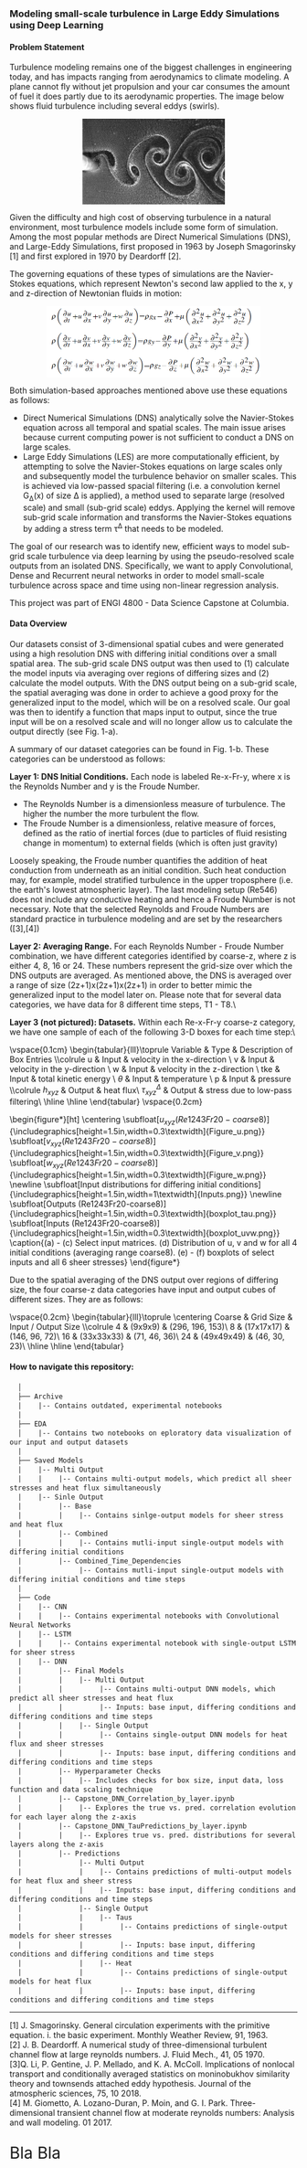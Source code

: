 ### Modeling small-scale turbulence in Large Eddy Simulations using Deep Learning
      
#### Problem Statement
Turbulence modeling remains one of the biggest challenges in engineering today, and has impacts ranging from aerodynamics to climate modeling. A plane cannot fly without jet propulsion and your car consumes the amount of fuel it does partly due to its aerodynamic properties. The image below shows fluid turbulence including several eddys (swirls).

<p align="center">
<img src="Images/Turbulence.png" style="display: block; margin: auto;" height="150" width="250" />

Given the difficulty and high cost of observing turbulence in a natural environment, most turbulence models include some form of simulation. Among the most popular methods are Direct Numerical Simulations (DNS), and Large-Eddy Simulations, first proposed in 1963 by Joseph Smagorinsky [1] and first explored in 1970 by Deardorff [2].

The governing equations of these types of simulations are the Navier-Stokes equations, which represent Newton's second law applied to the x, y and z-direction of Newtonian fluids in motion:

<p align="center">
<img src="Images/Navier_Stokes.png" style="display: block; margin: auto;" height="125" width="375" />

Both simulation-based approaches mentioned above use these equations as follows:

* Direct Numerical Simulations (DNS) analytically solve the Navier-Stokes equation across all temporal and spatial scales. The main issue arises because current computing power is not sufficient to conduct a DNS on large scales.
* Large Eddy Simulations (LES) are more computationally efficient, by attempting to solve the Navier-Stokes equations on large scales only and subsequently  model the turbulence behavior on smaller scales. This is achieved via low-passed spacial filtering (i.e. a convolution kernel <bdi>G<sub>&Delta;</sub>(x)</bdi> of size <bdi>&Delta;</bdi> is applied), a method used to separate large (resolved scale) and small (sub-grid scale) eddys. Applying the kernel will remove sub-grid scale information and transforms the Navier-Stokes equations by adding a stress term <bdi>&tau;<sup>&Delta;</sup></bdi> that needs to be modeled. 

The goal of our research was to identify new, efficient ways to model sub-grid scale turbulence via deep learning by using the pseudo-resolved scale outputs from an isolated DNS. Specifically, we want to apply Convolutional, Dense and Recurrent neural networks in order to model small-scale turbulence across space and time using non-linear regression analysis.

This project was part of ENGI 4800 - Data Science Capstone at Columbia.

#### Data Overview

Our datasets consist of 3-dimensional spatial cubes and  were generated using a high resolution DNS with differing initial conditions over a small spatial area. The sub-grid scale DNS output was then used to (1) calculate the model inputs via averaging over regions of differing sizes and (2) calculate the model outputs. With the DNS output being on a sub-grid scale, the spatial averaging was done in order to achieve a good proxy for the generalized input to the model, which will be on a resolved scale. Our goal was then to identify a function that maps input to output, since the true input will be on a resolved scale and will no longer allow us to calculate the output directly (see Fig. 1-a).

A summary of our dataset categories can be found in Fig. 1-b. These categories can be understood as follows:

<b>Layer 1: DNS Initial Conditions.</b> Each node is labeled Re-x-Fr-y, where x is the Reynolds Number and y is the Froude Number.
* The Reynolds Number is a dimensionless measure of turbulence. The higher the number the more turbulent the flow.
* The Froude Number is a dimensionless, relative measure of forces, defined as the ratio of inertial forces (due to particles of fluid resisting change in momentum) to external fields (which is often just gravity)

Loosely speaking, the Froude number quantifies the addition of heat conduction from underneath as an initial condition. Such heat conduction may, for example, model stratified turbulence in the upper troposphere (i.e. the earth's lowest atmospheric layer). The last modeling setup (Re546) does not include any conductive heating and hence a Froude Number is not necessary. Note that the selected Reynolds and Froude Numbers are standard practice in turbulence modeling and are set by the researchers ([3],[4])

$\textbf{Layer 2: Averaging Range.}$ For each Reynolds Number - Froude Number combination, we have different categories identified by coarse-z, where z is either 4, 8, 16 or 24. These numbers represent the grid-size over which the DNS outputs are averaged. As mentioned above, the DNS is averaged over a range of size (2z+1)x(2z+1)x(2z+1) in order to better mimic the generalized input to the model later on. Please note that for several data categories, we have data for 8 different time steps, T1 - T8.\\

$\textbf{Layer 3 (not pictured): Datasets.}$ Within each Re-x-Fr-y coarse-z category, we have one sample of each of the following 3-D boxes for each time step:\\

\vspace{0.1cm}
\begin{tabular}{lll}\toprule
Variable 	& Type    & Description of Box Entries \\\colrule
 u 			& Input   & velocity in the x-direction \\
 v 			& Input   & velocity in the y-direction \\
 w 			& Input   & velocity in the z-direction \\
 tke 		& Input   & total kinetic energy        \\
 $\theta$ 	& Input   & temperature \\
 p 			& Input	  & pressure	\\\colrule
 $h_{xyz}$ 	& Output  & heat flux\\
 $\tau^{\Delta}_{xyz}$ 	& Output & stress due to low-pass filtering\\
\hline \hline
\end{tabular}
\vspace{0.2cm}

\begin{figure*}[ht]
\centering
\subfloat[$u_{xyz} (Re1243Fr20-coarse8)$]{\includegraphics[height=1.5in,width=0.3\textwidth]{Figure_u.png}}
\subfloat[$v_{xyz} (Re1243Fr20-coarse8)$]{\includegraphics[height=1.5in,width=0.3\textwidth]{Figure_v.png}}
\subfloat[$w_{xyz} (Re1243Fr20-coarse8)$]{\includegraphics[height=1.5in,width=0.3\textwidth]{Figure_w.png}}
\newline
\subfloat[Input distributions for differing initial conditions]
{\includegraphics[height=1.5in,width=1\textwidth]{Inputs.png}}
\newline
\subfloat[Outputs (Re1243Fr20-coarse8)]
{\includegraphics[height=1.5in,width=0.3\textwidth]{boxplot_tau.png}}
\subfloat[Inputs (Re1243Fr20-coarse8)]
{\includegraphics[height=1.5in,width=0.3\textwidth]{boxplot_uvw.png}}
\caption{(a) - (c) Select input matrices. (d) Distribution of u, v and w for all 4 initial conditions (averaging range coarse8). (e) - (f) boxplots of select inputs and all 6 sheer stresses}
\end{figure*}

Due to the spatial averaging of the DNS output over regions of differing size, the four coarse-z data categories have input and output cubes of different sizes. They are as follows:

\vspace{0.2cm}
\begin{tabular}{lll}\toprule
\centering
Coarse 	& Grid Size & Input / Output Size \\\colrule
 4 	& (9x9x9)    &  (296, 196, 153)\\
 8 	& (17x17x17) &  (146, 96, 72)\\
 16 & (33x33x33) & 	(71, 46, 36)\\
 24 & (49x49x49) &  (46, 30, 23)\\
\hline \hline
\end{tabular}


#### How to navigate this repository:

      │
      ├── Archive
      |    |-- Contains outdated, experimental notebooks
      |
      ├── EDA
      │    |-- Contains two notebooks on eploratory data visualization of our input and output datasets
      |
      ├── Saved Models
      |    |-- Multi Output
      |    |    |-- Contains multi-output models, which predict all sheer stresses and heat flux simultaneously
      |    |-- Sinle Output
      |         |-- Base
      |         |    |-- Contains sinlge-output models for sheer stress and heat flux
      |         |-- Combined
      |         |    |-- Contains mutli-input single-output models with differing initial conditions
      |         |-- Combined_Time_Dependencies
      |              |-- Contains mutli-input single-output models with differing initial conditions and time steps
      |
      ├── Code
      |    |-- CNN
      |    |    |-- Contains experimental notebooks with Convolutional Neural Networks
      |    |-- LSTM
      |    |    |-- Contains experimental notebook with single-output LSTM for sheer stress
      |    |-- DNN
      |         |-- Final Models
      |         |    |-- Multi Output
      |         |         |-- Contains multi-output DNN models, which predict all sheer stresses and heat flux
      |         |         |-- Inputs: base input, differing conditions and differing conditions and time steps
      |         |    |-- Single Output
      |         |         |-- Contains single-output DNN models for heat flux and sheer stresses
      |         |         |-- Inputs: base input, differing conditions and differing conditions and time steps
      |         |-- Hyperparameter Checks
      |         |    |-- Includes checks for box size, input data, loss function and data scaling technique
      |         |-- Capstone_DNN_Correlation_by_layer.ipynb
      |         |    |-- Explores the true vs. pred. correlation evolution for each layer along the z-axis
      |         |-- Capstone_DNN_TauPredictions_by_layer.ipynb
      |         |    |-- Explores true vs. pred. distributions for several layers along the z-axis
      |         |-- Predictions
      |              |-- Multi Output
      |              |    |-- Contains predictions of multi-output models for heat flux and sheer stress
      |              |    |-- Inputs: base input, differing conditions and differing conditions and time steps
      |              |-- Single Output
      |              |    |-- Taus
      |              |         |-- Contains predictions of single-output models for sheer stresses
      |              |         |-- Inputs: base input, differing conditions and differing conditions and time steps
      |              |    |-- Heat
      |              |         |-- Contains predictions of single-output models for heat flux
      |              |         |-- Inputs: base input, differing conditions and differing conditions and time steps
--------------------
[1] J. Smagorinsky. General circulation experiments with the primitive equation. i. the basic experiment. Monthly Weather Review, 91, 1963.<br/>
[2] J. B. Deardorff. A numerical study of three-dimensional turbulent channel flow at large reynolds numbers. J. Fluid Mech., 41, 05 1970.<br/>
[3]Q. Li, P. Gentine, J. P. Mellado, and K. A. McColl. Implications of nonlocal transport and conditionally averaged statistics on moninobukhov similarity theory and townsends attached eddy hypothesis. Journal of the atmospheric sciences, 75, 10 2018.<br/>
[4] M. Giometto, A. Lozano-Duran, P. Moin, and G. I. Park. Three-dimensional transient channel flow at moderate reynolds numbers: Analysis and wall modeling. 01 2017.<br/>

<p style="font-size:2em;"> Bla Bla </p>
